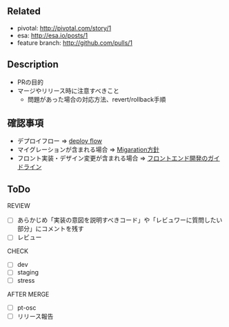 <!-- PRを作成するときは、本テンプレートのフォーマットに従って説明を書いてください。-->
<!-- PRの内容に該当する部分を編集したり、不要な部分を消して利用してください。 -->

## Related
<!-- Pivotalのstoryや、仕様を検討した資料などがあればそのリンクをまとめて貼ってください。 -->

- pivotal: http://pivotal.com/story/1
- esa: http://esa.io/posts/1
- feature branch: http://github.com/pulls/1

## Description
<!-- PRの目的や、実装の方針など、レビュワーがPRをレビューするにあたって必要な情報や文脈を記述してください。 -->

- PRの目的
- マージやリリース時に注意すべきこと
    - 問題があった場合の対応方法、revert/rollback手順

## 確認事項
<!-- PRをレビューするにあたって留意すべき事項がいくつかあります。本PRが下記に該当する場合は、PR作成者およびレビュワーが各資料に目を通すように取り計らって下さい。 -->
<!-- 表示に変更が含まれる場合、軽微なものであってもスクリーンショットを撮ってPRに貼って下さい。 -->

- デプロイフロー => [deploy flow]()
- マイグレーションが含まれる場合 => [Migaration方針]()
- フロント実装・デザイン変更が含まれる場合 => [フロントエンド開発のガイドライン]()

## ToDo
<!-- 本PRを進めるにあたって必要な手順を一覧化してください。また先行するPRや、マージの順序のコントロールが必要な場合もその旨を記述してください。 -->

REVIEW

- [ ] あらかじめ「実装の意図を説明すべきコード」や「レビュワーに質問したい部分」にコメントを残す
- [ ] レビュー

CHECK

- [ ] dev
- [ ] staging
- [ ] stress

AFTER MERGE

- [ ] pt-osc
- [ ] リリース報告

